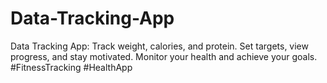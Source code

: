 # Data-Tracking-App
Data Tracking App: Track weight, calories, and protein. Set targets, view progress, and stay motivated. Monitor your health and achieve your goals. #FitnessTracking #HealthApp
